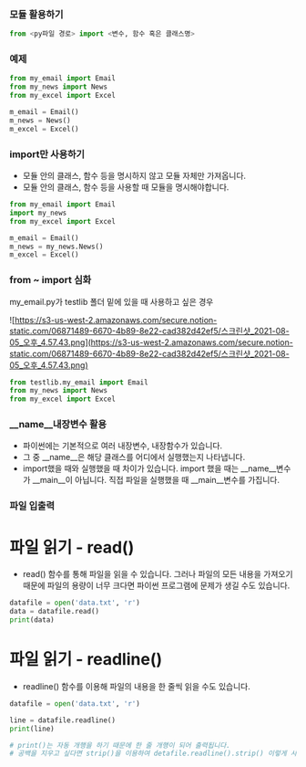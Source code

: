 ### 모듈 활용하기

```python
from <py파일 경로> import <변수, 함수 혹은 클래스명>
```

### 예제

```python
from my_email import Email
from my_news import News
from my_excel import Excel

m_email = Email()
m_news = News()
m_excel = Excel()
```

### import만 사용하기

- 모듈 안의 클래스, 함수 등을 명시하지 않고 모듈 자체만 가져옵니다.
- 모듈 안의 클래스, 함수 등을 사용할 때 모듈을 명시해야합니다.

```python
from my_email import Email 
import my_news
from my_excel import Excel 

m_email = Email()
m_news = my_news.News()
m_excel = Excel()
```

### from ~ import 심화

my_email.py가 testlib 폴더 밑에 있을 때 사용하고 싶은 경우 

![https://s3-us-west-2.amazonaws.com/secure.notion-static.com/06871489-6670-4b89-8e22-cad382d42ef5/스크린샷_2021-08-05_오후_4.57.43.png](https://s3-us-west-2.amazonaws.com/secure.notion-static.com/06871489-6670-4b89-8e22-cad382d42ef5/스크린샷_2021-08-05_오후_4.57.43.png)

```python
from testlib.my_email import Email
from my_news import News
from my_excel import Excel
```

### __**name__내장변수 활용**

- 파이썬에는 기본적으로 여러 내장변수, 내장함수가 있습니다.
- 그 중 __name__은 해당 클래스를 어디에서 실행했는지 나타냅니다.
- import했을 때와 실행했을 때 차이가 있습니다. 
import 했을 때는 __name__변수가 __main__이 아닙니다. 직접 파일을 실행했을 때 __main__변수를 가집니다.

### 파일 입출력

# **파일 읽기 - read()**

- read() 함수를 통해 파일을 읽을 수 있습니다. 그러나 파일의 모든 내용을 가져오기 때문에 파일의 용량이 너무 크다면 파이썬 프로그램에 문제가 생길 수도 있습니다.

```python
datafile = open('data.txt', 'r')
data = datafile.read()
print(data)
```

# **파일 읽기 - readline()**

- readline() 함수를 이용해 파일의 내용을 한 줄씩 읽을 수도 있습니다.

```python
datafile = open('data.txt', 'r')

line = datafile.readline()
print(line) 

# print()는 자동 개행을 하기 때문에 한 줄 개행이 되어 출력됩니다. 
# 공백을 지우고 싶다면 strip()을 이용하여 detafile.readline().strip() 이렇게 사용해주면 됩니다.
```
